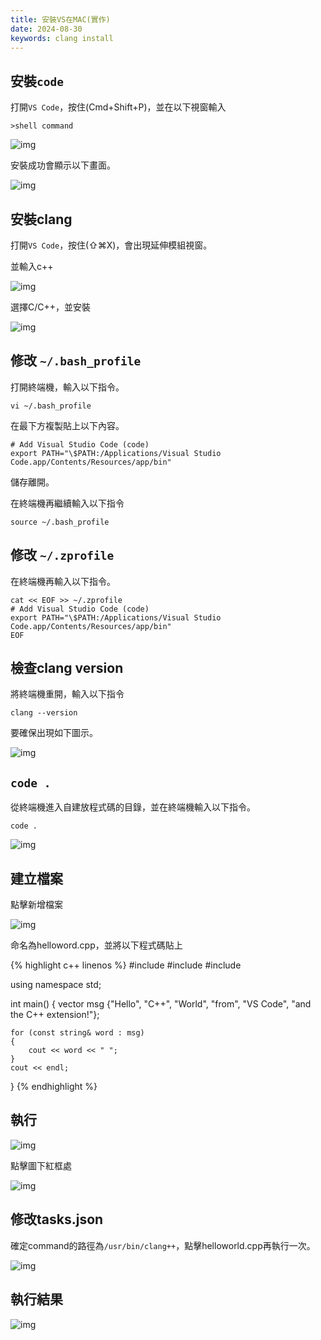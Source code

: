 ```yaml
---
title: 安裝VS在MAC(實作)
date: 2024-08-30
keywords: clang install
---
```




## 安裝`code`

打開`VS Code`，按住(Cmd+Shift+P)，並在以下視窗輸入

```
>shell command
```

![img]({{site.imgurl}}/clang/code1.png)

安裝成功會顯示以下畫面。

![img]({{site.imgurl}}/clang/code2.png)


## 安裝clang

打開`VS Code`，按住(⇧⌘X)，會出現延伸模組視窗。

並輸入c++

![img]({{site.imgurl}}/clang/clang1.png)

選擇C/C++，並安裝

![img]({{site.imgurl}}/clang/clang2.png)

## 修改 `~/.bash_profile`

打開終端機，輸入以下指令。

```
vi ~/.bash_profile
```

在最下方複製貼上以下內容。

```
# Add Visual Studio Code (code)
export PATH="\$PATH:/Applications/Visual Studio Code.app/Contents/Resources/app/bin"
```

儲存離開。

在終端機再繼續輸入以下指令

```
source ~/.bash_profile
``` 

## 修改 `~/.zprofile`


在終端機再輸入以下指令。

```
cat << EOF >> ~/.zprofile
# Add Visual Studio Code (code)
export PATH="\$PATH:/Applications/Visual Studio Code.app/Contents/Resources/app/bin"
EOF
```


## 檢查clang version

將終端機重開，輸入以下指令

```
clang --version
```

要確保出現如下圖示。

![img]({{site.imgurl}}/clang/clang3.png)

## `code .`

從終端機進入自建放程式碼的目錄，並在終端機輸入以下指令。

```
code .
```

![img]({{site.imgurl}}/clang/code3.png)

## 建立檔案

點擊新增檔案

![img]({{site.imgurl}}/clang/code4.png)

命名為helloword.cpp，並將以下程式碼貼上

{% highlight c++ linenos %}
#include <iostream>
#include <vector>
#include <string>

using namespace std;

int main()
{
    vector<string> msg {"Hello", "C++", "World", "from", "VS Code", "and the C++ extension!"};

    for (const string& word : msg)
    {
        cout << word << " ";
    }
    cout << endl;
}
{% endhighlight %}

## 執行

![img]({{site.imgurl}}/clang/code5.png)

點擊圖下紅框處

![img]({{site.imgurl}}/clang/code6.png)

## 修改tasks.json

確定command的路徑為`/usr/bin/clang++`，點擊helloworld.cpp再執行一次。

![img]({{site.imgurl}}/clang/code7.png)

## 執行結果

![img]({{site.imgurl}}/clang/code8.png)

